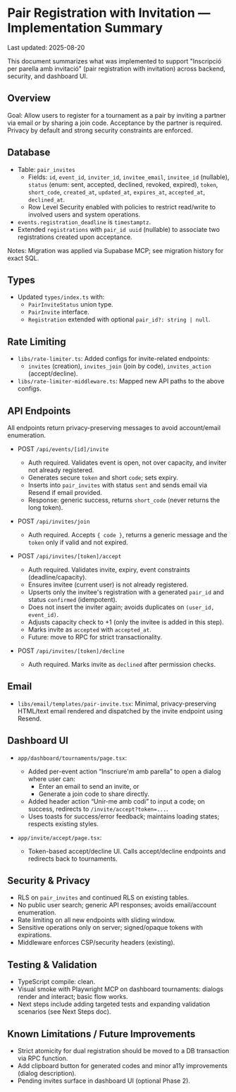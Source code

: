 # Pair Registration with Invitation — Implementation Summary

Last updated: 2025-08-20

This document summarizes what was implemented to support "Inscripció per parella amb invitació" (pair registration with invitation) across backend, security, and dashboard UI.

## Overview

Goal: Allow users to register for a tournament as a pair by inviting a partner via email or by sharing a join code. Acceptance by the partner is required. Privacy by default and strong security constraints are enforced.

## Database

- Table: `pair_invites`
  - Fields: `id`, `event_id`, `inviter_id`, `invitee_email`, `invitee_id` (nullable), `status` (enum: sent, accepted, declined, revoked, expired), `token`, `short_code`, `created_at`, `updated_at`, `expires_at`, `accepted_at`, `declined_at`.
  - Row Level Security enabled with policies to restrict read/write to involved users and system operations.
- `events.registration_deadline` is `timestamptz`.
- Extended `registrations` with `pair_id uuid` (nullable) to associate two registrations created upon acceptance.

Notes: Migration was applied via Supabase MCP; see migration history for exact SQL.

## Types

- Updated `types/index.ts` with:
  - `PairInviteStatus` union type.
  - `PairInvite` interface.
  - `Registration` extended with optional `pair_id?: string | null`.

## Rate Limiting

- `libs/rate-limiter.ts`: Added configs for invite-related endpoints:
  - `invites` (creation), `invites_join` (join by code), `invites_action` (accept/decline).
- `libs/rate-limiter-middleware.ts`: Mapped new API paths to the above configs.

## API Endpoints

All endpoints return privacy-preserving messages to avoid account/email enumeration.

- POST `/api/events/[id]/invite`
  - Auth required. Validates event is open, not over capacity, and inviter not already registered.
  - Generates secure `token` and short `code`; sets expiry.
  - Inserts into `pair_invites` with status `sent` and sends email via Resend if email provided.
  - Response: generic success, returns `short_code` (never returns the long token).

- POST `/api/invites/join`
  - Auth required. Accepts `{ code }`, returns a generic message and the `token` only if valid and not expired.

- POST `/api/invites/[token]/accept`
  - Auth required. Validates invite, expiry, event constraints (deadline/capacity).
  - Ensures invitee (current user) is not already registered.
  - Upserts only the invitee's registration with a generated `pair_id` and status `confirmed` (idempotent).
  - Does not insert the inviter again; avoids duplicates on `(user_id, event_id)`.
  - Adjusts capacity check to +1 (only the invitee is added in this step).
  - Marks invite as `accepted` with `accepted_at`.
  - Future: move to RPC for strict transactionality.

- POST `/api/invites/[token]/decline`
  - Auth required. Marks invite as `declined` after permission checks.

## Email

- `libs/email/templates/pair-invite.tsx`: Minimal, privacy-preserving HTML/text email rendered and dispatched by the invite endpoint using Resend.

## Dashboard UI

- `app/dashboard/tournaments/page.tsx`:
  - Added per-event action “Inscriure'm amb parella” to open a dialog where user can:
    - Enter an email to send an invite, or
    - Generate a join code to share directly.
  - Added header action “Unir-me amb codi” to input a code; on success, redirects to `/invite/accept?token=...`.
  - Uses toasts for success/error feedback; maintains loading states; respects existing styles.

- `app/invite/accept/page.tsx`:
  - Token-based accept/decline UI. Calls accept/decline endpoints and redirects back to tournaments.

## Security & Privacy

- RLS on `pair_invites` and continued RLS on existing tables.
- No public user search; generic API responses; avoids email/account enumeration.
- Rate limiting on all new endpoints with sliding window.
- Sensitive operations only on server; signed/opaque tokens with expirations.
- Middleware enforces CSP/security headers (existing).

## Testing & Validation

- TypeScript compile: clean.
- Visual smoke with Playwright MCP on dashboard tournaments: dialogs render and interact; basic flow works.
- Next steps include adding targeted tests and expanding validation scenarios (see Next Steps doc).

## Known Limitations / Future Improvements

- Strict atomicity for dual registration should be moved to a DB transaction via RPC function.
- Add clipboard button for generated codes and minor a11y improvements (dialog description).
- Pending invites surface in dashboard UI (optional Phase 2).
